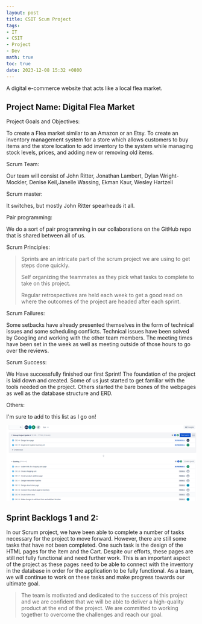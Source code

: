 ```yaml
---
layout: post
title: CSIT Scum Project
tags:
- IT
- CSIT
- Project
- Dev
math: true
toc: true
date: 2023-12-08 15:32 +0800
---
```

A digital e-commerce website that acts like a local flea market.


## Project Name: Digital Flea Market


Project Goals and Objectives:


To create a Flea market similar to an Amazon or an Etsy. To create an inventory management system for a store which allows customers to buy items and the store location to add inventory to the system while managing stock levels, prices, and adding new or removing old items.


Scrum Team:


Our team will consist of John Ritter, Jonathan Lambert, Dylan Wright-Mockler, Denise Keil,Janelle Wassing, Ekman Kaur, Wesley Hartzell


Scrum master:


It switches, but mostly John Ritter spearheads it all.


Pair programming:


We do a sort of pair programming in our collaborations on the GitHub repo that is shared between all of us.


Scrum Principles:


>Sprints are an intricate part of the scrum project we are using to get steps done quickly.
>
>Self organizing the teammates as they pick what tasks to complete to take on this project.
>
> Regular retrospectives are held each week to get a good read on where the outcomes of the project are headed after each sprint.


Scrum Failures:


Some setbacks have already presented themselves in the form of technical issues and some scheduling conflicts. Technical issues have been solved by Googling and working with the other team members. The meeting times have been set in the week as well as meeting outside of those hours to go over the reviews.


Scrum Success:


We Have successfully finished our first Sprint! The foundation of the project is laid down and created. Some of us just started to get familiar with the tools needed on the project. Others started the bare bones of the webpages as well as the database structure and ERD.


Others:


I'm sure to add to this list as I go on!




![Image](/assets/scrum.png)


## Sprint Backlogs 1 and 2:

In our Scrum project, we have been able to complete a number of tasks necessary for the project to move forward. However, there are still some tasks that have not been completed. One such task is the design of the HTML pages for the Item and the Cart. Despite our efforts, these pages are still not fully functional and need further work. This is an important aspect of the project as these pages need to be able to connect with the inventory in the database in order for the application to be fully functional. As a team, we will continue to work on these tasks and make progress towards our ultimate goal.

>The team is motivated and dedicated to the success of this project and we are confident that we will be able to deliver a high-quality product at the end of the project. We are committed to working together to overcome the challenges and reach our goal.
